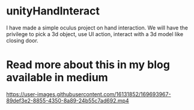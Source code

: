# unityHandInteract
I have made a simple oculus project on hand interaction. 
We will have the privilege to pick a 3d object, use UI action, interact with a 3d model like closing door.

# Read more about this in my blog available in medium



https://user-images.githubusercontent.com/16131852/169693967-89def3e2-8855-4350-8a89-24b55c7ad692.mp4

